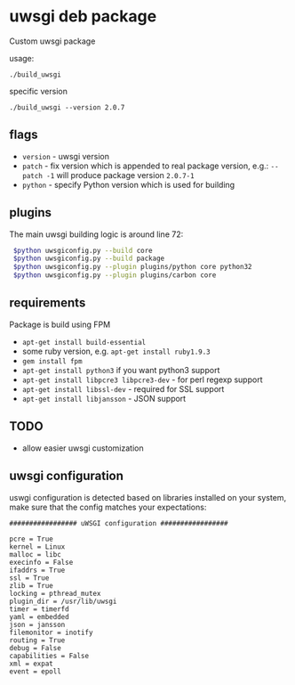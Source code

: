 # uwsgi deb package

Custom uwsgi package

usage:
```
./build_uwsgi
```

specific version

```
./build_uwsgi --version 2.0.7
```

## flags

  * `version` - uwsgi version
  * `patch` - fix version which is appended to real package version, e.g.: `--patch -1` will produce package version `2.0.7-1`
  * `python` - specify Python version which is used for building

## plugins

The main uwsgi building logic is around line 72:

```bash
 $python uwsgiconfig.py --build core
 $python uwsgiconfig.py --build package
 $python uwsgiconfig.py --plugin plugins/python core python32
 $python uwsgiconfig.py --plugin plugins/carbon core

```

## requirements

Package is build using FPM

  - `apt-get install build-essential`
  - some ruby version, e.g. `apt-get install ruby1.9.3`
  - `gem install fpm`
  - `apt-get install python3` if you want python3 support
  - `apt-get install libpcre3 libpcre3-dev` - for perl regexp support
  - `apt-get install libssl-dev` - required for SSL support
  - `apt-get install libjansson` - JSON support

## TODO

  * allow easier uwsgi customization


## uwsgi configuration

uswgi configuration is detected based on libraries installed on your system, make sure that the config matches your expectations:

```
################# uWSGI configuration #################

pcre = True
kernel = Linux
malloc = libc
execinfo = False
ifaddrs = True
ssl = True
zlib = True
locking = pthread_mutex
plugin_dir = /usr/lib/uwsgi
timer = timerfd
yaml = embedded
json = jansson
filemonitor = inotify
routing = True
debug = False
capabilities = False
xml = expat
event = epoll

```
